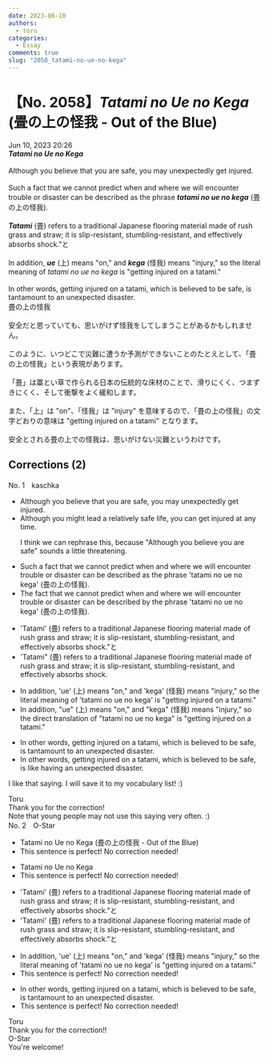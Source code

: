 ```yaml
---
date: 2023-06-10
authors:
  - toru
categories:
  - Essay
comments: true
slug: "2058_tatami-no-ue-no-kega"
---
```


# 【No. 2058】<strong><em>Tatami no Ue no Kega</em></strong> (畳の上の怪我 - Out of the Blue)
<div class="date">Jun 10, 2023 20:26</div>
<div id="post"><div id="body_show_ori">
<strong><em>Tatami no Ue no Kega</em></strong><br/><br/>Although you believe that you are safe, you may unexpectedly get injured.<br/><br/>Such a fact that we cannot predict when and where we will encounter trouble or disaster can be described as the phrase <strong><em>tatami no ue no kega</em></strong> (畳の上の怪我).<br/><br/><strong><em>Tatami</em></strong> (畳) refers to a traditional Japanese flooring material made of rush grass and straw; it is slip-resistant, stumbling-resistant, and effectively absorbs shock."と<br/><br/>In addition, <strong><em>ue</em></strong> (上) means "on," and <strong><em>kega</em></strong> (怪我) means "injury," so the literal meaning of <em>tatami no ue no kega</em> is "getting injured on a tatami."<br/><br/>In other words, getting injured on a tatami, which is believed to be safe, is tantamount to an unexpected disaster.
</div></div>

<!-- more -->

<div id="post_ja"><div id="body_show_mo">
畳の上の怪我<br/><br/>安全だと思っていても、思いがけず怪我をしてしまうことがあるかもしれません。<br/><br/>このように、いつどこで災難に遭うか予測ができないことのたとえとして、「畳の上の怪我」という表現があります。<br/><br/>「畳」は藁とい草で作られる日本の伝統的な床材のことで、滑りにくく、つまずきにくく、そして衝撃をよく緩和します。<br/><br/>また、「上」は "on"、「怪我」は "injury" を意味するので、「畳の上の怪我」の文字どおりの意味は "getting injured on a tatami" となります。<br/><br/>安全とされる畳の上での怪我は、思いがけない災難というわけです。
</div></div>

## Corrections (2)
<div id="block"><div class="first_name"> No. 1　<span class="just_name">kaschka</span></div><div id="block2">
<ul class="correction_field">
<li class="incorrect">Although you believe that you are safe, you may unexpectedly get injured.</li>
<li class="corrected correct">
Although you <span class="f_blue">might lead a relatively </span>safe <span class="f_red">life</span>, you can <span class="f_blue">get injured</span> <span class="f_blue">at</span> any time.
<p class="correction_comment">I think we can rephrase this, because "Although you believe you are safe" sounds a little threatening.</p>
</li>
</ul>
<ul class="correction_field">
<li class="incorrect">Such a fact that we cannot predict when and where we will encounter trouble or disaster can be described as the phrase 'tatami no ue no kega' (畳の上の怪我).</li>
<li class="corrected correct">
<span class="f_red">The</span> fact that we cannot predict when and where we will encounter trouble or disaster can be described <span class="f_red">by</span> the phrase 'tatami no ue no kega' (畳の上の怪我).
</li>
</ul>
<ul class="correction_field">
<li class="incorrect">'Tatami' (畳) refers to a traditional Japanese flooring material made of rush grass and straw; it is slip-resistant, stumbling-resistant, and effectively absorbs shock."と</li>
<li class="corrected correct">
'Tatami" (畳) refers to<span class="f_red"><span class="sline"> a</span></span> traditional Japanese flooring material made of rush grass and straw; it is slip-resistant, stumbling-resistant, and effectively absorbs shock.
</li>
</ul>
<ul class="correction_field">
<li class="incorrect">In addition, 'ue' (上) means "on," and 'kega' (怪我) means "injury," so the literal meaning of 'tatami no ue no kega' is "getting injured on a tatami."</li>
<li class="corrected correct">
In addition, "ue" (上) means "on," and "kega" (怪我) means "injury," so the <span class="f_blue">direct</span> <span class="f_blue">translation</span> of "tatami no ue no kega" is "getting injured on a tatami."
</li>
</ul>
<ul class="correction_field">
<li class="incorrect">In other words, getting injured on a tatami, which is believed to be safe, is tantamount to an unexpected disaster.</li>
<li class="corrected correct">
In other words, getting injured on a tatami, which is believed to be safe, is<span class="f_blue"> like having</span> an unexpected disaster.
</li>
</ul>
<p class="comment_small">
 I like that saying. I will save it to my vocabulary list! :)
</p>

</div><div class="name"><span class="just_name">Toru</span><br>
Thank you for the correction!<br/>Note that young people may not use this saying very often. :)
</div>
</div>
<div id="block"><div class="first_name"> No. 2　<span class="just_name">O-Star</span></div><div id="block2">
<ul class="correction_field">
<li class="incorrect">Tatami no Ue no Kega (畳の上の怪我 - Out of the Blue)</li>
<li class="corrected perfect">This sentence is perfect! No correction needed!</li>
</ul>
<ul class="correction_field">
<li class="incorrect">Tatami no Ue no Kega</li>
<li class="corrected perfect">This sentence is perfect! No correction needed!</li>
</ul>
<ul class="correction_field">
<li class="incorrect">'Tatami' (畳) refers to a traditional Japanese flooring material made of rush grass and straw; it is slip-resistant, stumbling-resistant, and effectively absorbs shock."と</li>
<li class="corrected correct">
'Tatami' (畳) refers to a traditional Japanese flooring material made of rush grass and straw; it is slip-resistant, stumbling-resistant, and effectively absorbs shock.<span class="sline"><span class="f_red">"と</span></span>
</li>
</ul>
<ul class="correction_field">
<li class="incorrect">In addition, 'ue' (上) means "on," and 'kega' (怪我) means "injury," so the literal meaning of 'tatami no ue no kega' is "getting injured on a tatami."</li>
<li class="corrected perfect">This sentence is perfect! No correction needed!</li>
</ul>
<ul class="correction_field">
<li class="incorrect">In other words, getting injured on a tatami, which is believed to be safe, is tantamount to an unexpected disaster.</li>
<li class="corrected perfect">This sentence is perfect! No correction needed!</li>
</ul>
</div><div class="name"><span class="just_name">Toru</span><br>
Thank you for the correction!!
</div>
<div class="name"><span class="just_name">O-Star</span><br>
You're welcome!
</div>
</div>
